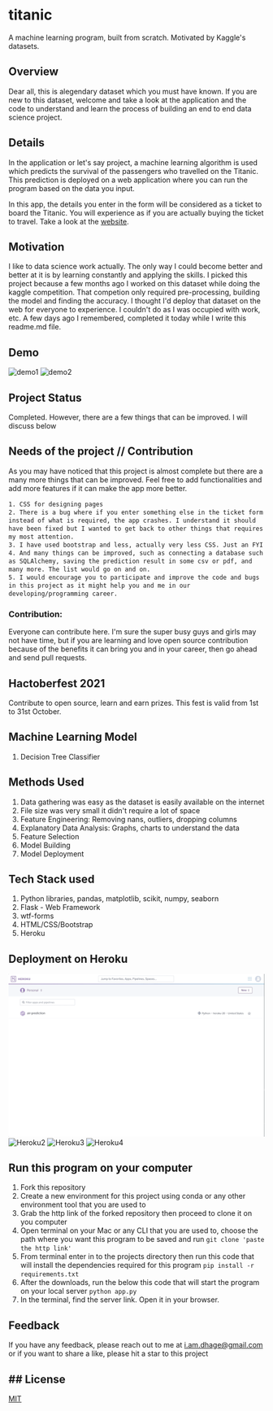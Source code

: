 # titanic
A machine learning program, built from scratch. Motivated by Kaggle's datasets. 

## Overview

Dear all, this is alegendary dataset which you must have known. If you are new to this dataset, welcome and take a look at the application and the code to understand and learn the process of building an end to end data science project. 

## Details

In the application or let's say project, a machine learning algorithm is used which predicts the survival of the passengers who travelled on the Titanic. This prediction is deployed on a web application where you can run the program based on the data you input. 

In this app, the details you enter in the form will be considered as a ticket to board the Titanic. You will experience as if you are actually buying the ticket to travel. Take a look at the [website](https://anildhage-titanic.herokuapp.com).

## Motivation

I like to data science work actually. The only way I could become better and better at it is by learning constantly and applying the skills. I picked this project because a few months ago I worked on this dataset while doing the kaggle competition. That competion only required pre-processing, building the model and finding the accuracy. I thought I'd deploy that dataset on the web for everyone to experience. I couldn't do as I was occupied with work, etc. A few days ago I remembered, completed it today while I write this readme.md file.


## Demo

![demo1](gif/gif1.gif)
![demo2](gif/gif2.gif)

## Project Status

Completed. However, there are a few things that can be improved. I will discuss below

## Needs of the project // Contribution

As you may have noticed that this project is almost complete but there are a many more things that can be improved. Feel free to add functionalities and add more features if it can make the app more better.

	1. CSS for designing pages 
	2. There is a bug where if you enter something else in the ticket form instead of what is required, the app crashes. I understand it should have been fixed but I wanted to get back to other things that requires my most attention.
	3. I have used bootstrap and less, actually very less CSS. Just an FYI
	4. And many things can be improved, such as connecting a database such as SQLAlchemy, saving the prediction result in some csv or pdf, and many more. The list would go on and on.
	5. I would encourage you to participate and improve the code and bugs in this project as it might help you and me in our developing/programming career.

### Contribution: 

Everyone can contribute here. I'm sure the super busy guys and girls may not have time, but if you are learning and love open source contribution because of the benefits it can bring you and in your career, then go ahead and send pull requests. 

## Hactoberfest 2021

Contribute to open source, learn and earn prizes. This fest is valid from 1st to 31st October. 

## Machine Learning Model 

1. Decision Tree Classifier

## Methods Used

1. Data gathering was easy as the dataset is easily available on the internet
2. File size was very small it didn't require a lot of space
3. Feature Engineering: Removing nans, outliers, dropping columns
4. Explanatory Data Analysis: Graphs, charts to understand the data
5. Feature Selection
6. Model Building
7. Model Deployment

## Tech Stack used

1. Python libraries, pandas, matplotlib, scikit, numpy, seaborn
2. Flask - Web Framework
3. wtf-forms
4. HTML/CSS/Bootstrap
5. Heroku 

## Deployment on Heroku 

![Heroku1](gif/heroku1.gif)
![Heroku2](gif/heroku2.gif)
![Heroku3](gif/heroku3.gif)
![Heroku4](gif/heroku4.gif)


## Run this program on your computer

1. Fork this repository
2. Create a new environment for this project using conda or any other environment tool that you are used to
3. Grab the http link of the forked repository then proceed to clone it on you computer
4. Open terminal on your Mac or any CLI that you are used to, choose the path where you want this program to be saved and run  ``` git clone 'paste the http link' ```
5. From terminal enter in to the projects directory then run this code that will install the dependencies required for this program ``` pip install -r requirements.txt ```
4. After the downloads, run the below this code that will start the program on your local server ``` python app.py ```
5. In the terminal, find the server link. Open it in your browser.  


## Feedback

If you have any feedback, please reach out to me at i.am.dhage@gmail.com or if you want to share a like, please hit a star to this project

## ## License

[MIT](https://github.com/anildhage/titanic/blob/main/LICENSE)

